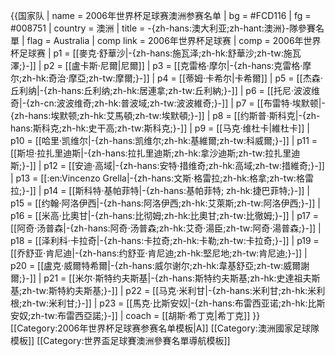 {{国家队
 | name      = 2006年世界杯足球赛澳洲参赛名单
 | bg        = #FCD116
 | fg        = #008751
 | country   = 澳洲
 | title     = -{zh-hans:澳大利亚;zh-hant:澳洲}-隊參賽名單
 | flag      = Australia
 | comp link = 2006年世界杯足球赛
 | comp      = 2006年世界杯足球赛
 | p1        = [[麥克·舒華沙|-{zh-hans:施瓦泽;zh-hk:舒華沙;zh-tw:施瓦澤;}-]] 
 | p2        = [[盧卡斯·尼爾|尼爾]] 
 | p3        = [[克雷格·摩尔|-{zh-hans:克雷格·摩尔;zh-hk:奇治·摩亞;zh-tw:摩爾;}-]] 
 | p4        = [[蒂姆·卡希尔|卡希爾]] 
 | p5        = [[杰森·丘利纳|-{zh-hans:丘利纳;zh-hk:居連拿;zh-tw:丘利納;}-]] 
 | p6        = [[托尼·波波维奇|-{zh-cn:波波维奇;zh-hk:普波域;zh-tw:波波維奇;}-]] 
 | p7        = [[布雷特·埃默顿|-{zh-hans:埃默顿;zh-hk:艾馬頓;zh-tw:埃默頓;}-]] 
 | p8        = [[约斯普·斯科克|-{zh-hans:斯科克;zh-hk:史干高;zh-tw:斯科克;}-]] 
 | p9        = [[马克·维杜卡|維杜卡]] 
 | p10       = [[哈里·凯维尔|-{zh-hans:凯维尔;zh-hk:基維爾;zh-tw:科威爾;}-]] 
 | p11       = [[斯坦·拉扎里迪斯|-{zh-hans:拉扎里迪斯;zh-hk:拿沙迪斯;zh-tw:拉扎里迪斯;}-]] 
 | p12       = [[安迪·高域|-{zh-hans:安特·措维奇;zh-hk:高域;zh-tw:措維奇;}-]]
 | p13       = [[:en:Vincenzo Grella|-{zh-hans:文斯·格雷拉;zh-hk:格拿;zh-tw:格雷拉;}-]] 
 | p14       = [[斯科特·基帕菲特|-{zh-hans:基帕菲特; zh-hk:捷巴菲特;}-]]
 | p15       = [[约翰·阿洛伊西|-{zh-hans:阿洛伊西;zh-hk:艾萊斯;zh-tw:阿洛伊西;}-]] 
 | p16       = [[米高·比奧甘|-{zh-hans:比彻姆;zh-hk:比奧甘;zh-tw:比徹姆;}-]] 
 | p17       = [[阿奇·汤普森|-{zh-hans:阿奇·汤普森;zh-hk:艾奇·湯臣;zh-tw:阿奇·湯普森;}-]] 
 | p18       = [[泽利科·卡拉奇|-{zh-hans:卡拉奇;zh-hk:卡勒;zh-tw:卡拉奇;}-]] 
 | p19       = [[乔舒亚·肯尼迪|-{zh-hans:约舒亚·肯尼迪;zh-hk:堅尼地;zh-tw:肯尼迪;}-]] 
 | p20       = [[盧克·威爾特希爾|-{zh-hans:威尔谢尔;zh-hk:韋基舒亞;zh-tw:威爾謝爾;}-]] 
 | p21       = [[米尔·斯特约夫斯基|-{zh-hans:斯特约夫斯基;zh-hk:史達祖夫斯基;zh-tw:斯特約夫斯基;}-]] 
 | p22       = [[马克·米利甘|-{zh-hans:米利甘;zh-hk:米利根;zh-tw:米利甘;}-]] 
 | p23       = [[馬克·比斯安奴|-{zh-hans:布雷西亚诺;zh-hk:比斯安奴;zh-tw:布雷西亞諾;}-]] 
 | coach     = [[胡斯·希丁克|希丁克]]
}}<noinclude>
[[Category:2006年世界杯足球赛参赛名单模板|A]]
[[Category:澳洲國家足球隊模板]]
[[Category:世界盃足球賽澳洲參賽名單導航模板]]
</noinclude>